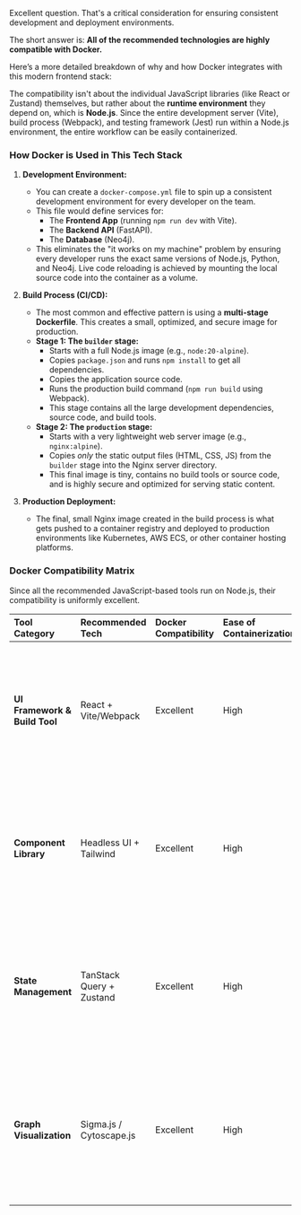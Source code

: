 Excellent question. That's a critical consideration for ensuring consistent development and deployment environments.

The short answer is: **All of the recommended technologies are highly compatible with Docker.**

Here’s a more detailed breakdown of why and how Docker integrates with this modern frontend stack:

The compatibility isn't about the individual JavaScript libraries (like React or Zustand) themselves, but rather about the **runtime environment** they depend on, which is **Node.js**. Since the entire development server (Vite), build process (Webpack), and testing framework (Jest) run within a Node.js environment, the entire workflow can be easily containerized.

### How Docker is Used in This Tech Stack

1.  **Development Environment:**
    *   You can create a `docker-compose.yml` file to spin up a consistent development environment for every developer on the team.
    *   This file would define services for:
        *   The **Frontend App** (running `npm run dev` with Vite).
        *   The **Backend API** (FastAPI).
        *   The **Database** (Neo4j).
    *   This eliminates the "it works on my machine" problem by ensuring every developer runs the exact same versions of Node.js, Python, and Neo4j. Live code reloading is achieved by mounting the local source code into the container as a volume.

2.  **Build Process (CI/CD):**
    *   The most common and effective pattern is using a **multi-stage Dockerfile**. This creates a small, optimized, and secure image for production.
    *   **Stage 1: The `builder` stage:**
        *   Starts with a full Node.js image (e.g., `node:20-alpine`).
        *   Copies `package.json` and runs `npm install` to get all dependencies.
        *   Copies the application source code.
        *   Runs the production build command (`npm run build` using Webpack).
        *   This stage contains all the large development dependencies, source code, and build tools.
    *   **Stage 2: The `production` stage:**
        *   Starts with a very lightweight web server image (e.g., `nginx:alpine`).
        *   Copies *only* the static output files (HTML, CSS, JS) from the `builder` stage into the Nginx server directory.
        *   This final image is tiny, contains no build tools or source code, and is highly secure and optimized for serving static content.

3.  **Production Deployment:**
    *   The final, small Nginx image created in the build process is what gets pushed to a container registry and deployed to production environments like Kubernetes, AWS ECS, or other container hosting platforms.

### Docker Compatibility Matrix

Since all the recommended JavaScript-based tools run on Node.js, their compatibility is uniformly excellent.

| Tool Category | Recommended Tech | Docker Compatibility | Ease of Containerization | Notes |
| :--- | :--- | :--- | :--- | :--- |
| **UI Framework & Build Tool** | React + Vite/Webpack | Excellent | High | The entire toolchain is based on Node.js, which has official, well-maintained Docker images. Multi-stage builds are a standard pattern. |
| **Component Library** | Headless UI + Tailwind | Excellent | High | These are dependencies managed by NPM/Yarn and are included in the standard Node.js build process. No special Docker configuration is needed. |
| **State Management** | TanStack Query + Zustand | Excellent | High | These are NPM packages that are bundled during the build process within the Node.js container. They have no external dependencies. |
| **Graph Visualization** | Sigma.js / Cytoscape.js | Excellent | High | As client-side JavaScript libraries, they are bundled just like any other dependency in the Node.js build container. They require no special runtime. |